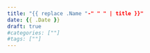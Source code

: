```yaml
---
title: "{{ replace .Name "-" " " | title }}"
date: {{ .Date }}
draft: true
#categories: [""]
#tags: [""]
---
```


